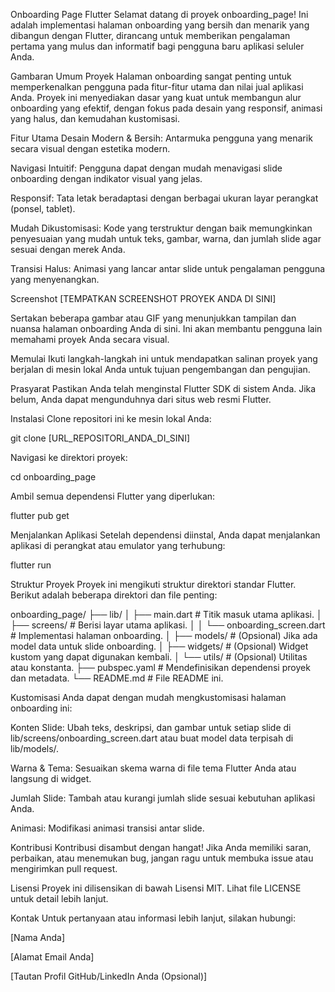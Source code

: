 Onboarding Page Flutter
Selamat datang di proyek onboarding_page! Ini adalah implementasi halaman onboarding yang bersih dan menarik yang dibangun dengan Flutter, dirancang untuk memberikan pengalaman pertama yang mulus dan informatif bagi pengguna baru aplikasi seluler Anda.

Gambaran Umum Proyek
Halaman onboarding sangat penting untuk memperkenalkan pengguna pada fitur-fitur utama dan nilai jual aplikasi Anda. Proyek ini menyediakan dasar yang kuat untuk membangun alur onboarding yang efektif, dengan fokus pada desain yang responsif, animasi yang halus, dan kemudahan kustomisasi.

Fitur Utama
Desain Modern & Bersih: Antarmuka pengguna yang menarik secara visual dengan estetika modern.

Navigasi Intuitif: Pengguna dapat dengan mudah menavigasi slide onboarding dengan indikator visual yang jelas.

Responsif: Tata letak beradaptasi dengan berbagai ukuran layar perangkat (ponsel, tablet).

Mudah Dikustomisasi: Kode yang terstruktur dengan baik memungkinkan penyesuaian yang mudah untuk teks, gambar, warna, dan jumlah slide agar sesuai dengan merek Anda.

Transisi Halus: Animasi yang lancar antar slide untuk pengalaman pengguna yang menyenangkan.

Screenshot
[TEMPATKAN SCREENSHOT PROYEK ANDA DI SINI]

Sertakan beberapa gambar atau GIF yang menunjukkan tampilan dan nuansa halaman onboarding Anda di sini. Ini akan membantu pengguna lain memahami proyek Anda secara visual.

Memulai
Ikuti langkah-langkah ini untuk mendapatkan salinan proyek yang berjalan di mesin lokal Anda untuk tujuan pengembangan dan pengujian.

Prasyarat
Pastikan Anda telah menginstal Flutter SDK di sistem Anda. Jika belum, Anda dapat mengunduhnya dari situs web resmi Flutter.

Instalasi
Clone repositori ini ke mesin lokal Anda:

git clone [URL_REPOSITORI_ANDA_DI_SINI]

Navigasi ke direktori proyek:

cd onboarding_page

Ambil semua dependensi Flutter yang diperlukan:

flutter pub get

Menjalankan Aplikasi
Setelah dependensi diinstal, Anda dapat menjalankan aplikasi di perangkat atau emulator yang terhubung:

flutter run

Struktur Proyek
Proyek ini mengikuti struktur direktori standar Flutter. Berikut adalah beberapa direktori dan file penting:

onboarding_page/
├── lib/
│   ├── main.dart             # Titik masuk utama aplikasi.
│   ├── screens/              # Berisi layar utama aplikasi.
│   │   └── onboarding_screen.dart # Implementasi halaman onboarding.
│   ├── models/               # (Opsional) Jika ada model data untuk slide onboarding.
│   ├── widgets/              # (Opsional) Widget kustom yang dapat digunakan kembali.
│   └── utils/                # (Opsional) Utilitas atau konstanta.
├── pubspec.yaml              # Mendefinisikan dependensi proyek dan metadata.
└── README.md                 # File README ini.

Kustomisasi
Anda dapat dengan mudah mengkustomisasi halaman onboarding ini:

Konten Slide: Ubah teks, deskripsi, dan gambar untuk setiap slide di lib/screens/onboarding_screen.dart atau buat model data terpisah di lib/models/.

Warna & Tema: Sesuaikan skema warna di file tema Flutter Anda atau langsung di widget.

Jumlah Slide: Tambah atau kurangi jumlah slide sesuai kebutuhan aplikasi Anda.

Animasi: Modifikasi animasi transisi antar slide.

Kontribusi
Kontribusi disambut dengan hangat! Jika Anda memiliki saran, perbaikan, atau menemukan bug, jangan ragu untuk membuka issue atau mengirimkan pull request.

Lisensi
Proyek ini dilisensikan di bawah Lisensi MIT. Lihat file LICENSE untuk detail lebih lanjut.

Kontak
Untuk pertanyaan atau informasi lebih lanjut, silakan hubungi:

[Nama Anda]

[Alamat Email Anda]

[Tautan Profil GitHub/LinkedIn Anda (Opsional)]
